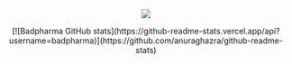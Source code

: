 <div id="header" align="center">
  <img src="https://i.giphy.com/media/v1.Y2lkPTc5MGI3NjExN3czcTdpcnRwb3R4c3Nwb2g1bnB5ZnMzYmp0Zmo0cmJtYWg4bzZtcCZlcD12MV9pbnRlcm5hbF9naWZfYnlfaWQmY3Q9Zw/ASd0Ukj0y3qMM/giphy.gif"/>
</div>
<div align="center">
  <p></p>
</div>
<div id="header" align="center">
  [![Badpharma GitHub stats](https://github-readme-stats.vercel.app/api?username=badpharma)](https://github.com/anuraghazra/github-readme-stats)
</div>
